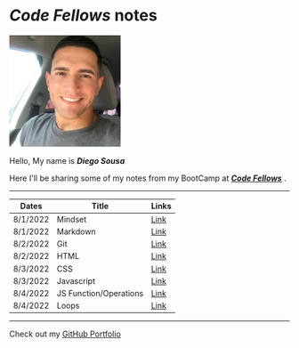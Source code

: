 # **_Code Fellows_ notes**

![Me](profile.jpeg)

Hello, My name is **_Diego Sousa_**

Here I'll be sharing some of my notes from my BootCamp at [**_Code Fellows_**](https://www.codefellows.org/) .

---

| Dates    | Title                  | Links                    |
| -------- | ---------------------- | ------------------------ |
| 8/1/2022 | Mindset                | [Link](mindset-notes.md) |
| 8/1/2022 | Markdown               | [Link](Markdown.md)      |
| 8/2/2022 | Git                    | [Link](git.md)           |
| 8/2/2022 | HTML                   | [Link](html-notes.md)    |
| 8/3/2022 | CSS                    | [Link](css-notes.md)     |
| 8/3/2022 | Javascript             | [Link](js-notes.md)      |
| 8/4/2022 | JS Function/Operations | [Link](js-functions.md)  |
| 8/4/2022 | Loops                  | [Link](loops.md)         |

---

Check out my [GitHub Portfolio](https://github.com/dmenezessousa/)
